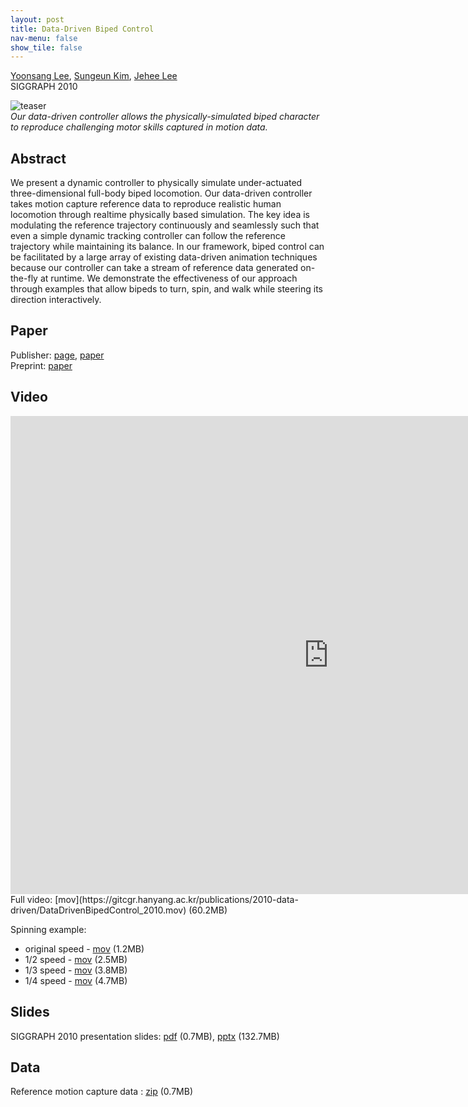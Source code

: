 ```yaml
---
layout: post
title: Data-Driven Biped Control
nav-menu: false
show_tile: false
---
```


[Yoonsang Lee](../people/yoonsang-lee.html), [Sungeun Kim](http://mrl.snu.ac.kr/~sungeun), [Jehee Lee](http://mrl.snu.ac.kr/~jehee/)  
SIGGRAPH 2010

![teaser](../assets/publications/2010-data-driven/teaser_web.png)  
*Our data-driven controller allows the physically-simulated biped character to reproduce challenging motor skills captured in motion data.*

## Abstract
We present a dynamic controller to physically simulate under-actuated three-dimensional full-body biped locomotion. Our data-driven controller takes motion capture reference data to reproduce realistic human locomotion through realtime physically based simulation. The key idea is modulating the reference trajectory continuously and seamlessly such that even a simple dynamic tracking controller can follow the reference trajectory while maintaining its balance. In our framework, biped control can be facilitated by a large array of existing data-driven animation techniques because our controller can take a stream of reference data generated on-the-fly at runtime. We demonstrate the effectiveness of our approach through examples that allow bipeds to turn, spin, and walk while steering its direction interactively. 

## Paper
Publisher: [page](https://dl.acm.org/doi/10.1145/1778765.1781155), [paper](https://dl.acm.org/doi/pdf/10.1145/1778765.1781155)\
Preprint: [paper](https://gitcgr.hanyang.ac.kr/publications/2010-data-driven/DataDrivenBipedControl_2010.pdf)

## Video 
<div id="iframe_container"> <div id="iframe">
<iframe width="1017" height="765" src="https://www.youtube.com/embed/hpeqxc_1vwo" frameborder="0" allow="accelerometer; autoplay; encrypted-media; gyroscope; picture-in-picture" allowfullscreen></iframe>
</div></div>  
Full video: [mov](https://gitcgr.hanyang.ac.kr/publications/2010-data-driven/DataDrivenBipedControl_2010.mov) (60.2MB)

Spinning example: 
- original speed - [mov](https://gitcgr.hanyang.ac.kr/publications/2010-data-driven/spin_1x.mov) (1.2MB)
- 1/2 speed - [mov](https://gitcgr.hanyang.ac.kr/publications/2010-data-driven/spin_0.5x.mov) (2.5MB)
- 1/3 speed - [mov](https://gitcgr.hanyang.ac.kr/publications/2010-data-driven/spin_0.33x.mov) (3.8MB)
- 1/4 speed - [mov](https://gitcgr.hanyang.ac.kr/publications/2010-data-driven/spin_0.25x.mov) (4.7MB) 

## Slides
SIGGRAPH 2010 presentation slides: [pdf](https://gitcgr.hanyang.ac.kr/publications/2010-data-driven/ddbc-slides.pdf) (0.7MB), [pptx](https://gitcgr.hanyang.ac.kr/publications/2010-data-driven/ddbc-slides-with-video.zip) (132.7MB)

## Data
Reference motion capture data : [zip](https://gitcgr.hanyang.ac.kr/publications/2010-data-driven/DataDrivenBipedControl_2010_motion.zip) (0.7MB) 
